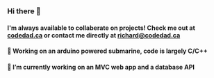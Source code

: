 ### Hi there 👋

#### I'm always available to collaberate on projects! Check me out at [codedad.ca](codedad.ca) or contact me directly at richard@codedad.ca

#### 🔭 Working on an arduino powered submarine, code is largely C/C++ 
#### 🔭 I’m currently working on an MVC web app and a database API

<!--
<p float="left">
  <img src="/img1.png" width="100" />
  <img src="/img2.png" width="100" /> 
  <img src="/img3.png" width="100" />
</p>

#### Some of my live demo projects

Solarized dark             |  Solarized Ocean
:-------------------------:|:-------------------------:
![](https://...Dark.png)  |  ![](https://...Ocean.png) 
-->
